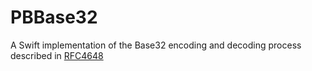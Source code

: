 # PBBase32

A Swift implementation of the Base32 encoding and decoding process described in [RFC4648](docs/base32-rfc4648.txt)

